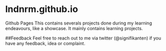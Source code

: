 # lndnrm.github.io
Github Pages
This contains severals projects done during my learning endeavours, like a showcase.
It mainly contains learning projects.

##Feedback
Feel free to reach out to me via twitter (@signifikanten) if you have any feedback, idea or complaint.